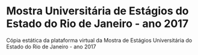 # Mostra Universitária de Estágios do Estado do Rio de Janeiro - ano 2017
Cópia estática da plataforma virtual da Mostra de Estágios Universitária do Estado do Rio de Janeiro - ano 2017
